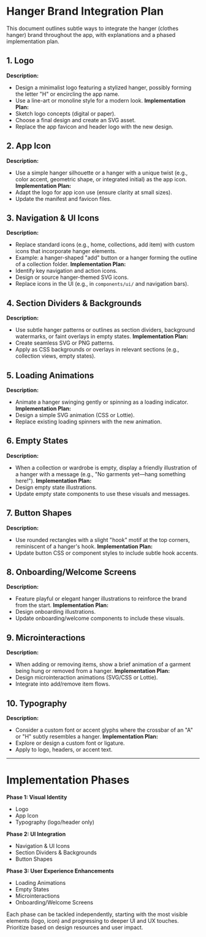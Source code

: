 # Hanger Brand Integration Plan

This document outlines subtle ways to integrate the hanger (clothes hanger) brand throughout the app, with explanations and a phased implementation plan.

## 1. Logo
**Description:**
- Design a minimalist logo featuring a stylized hanger, possibly forming the letter "H" or encircling the app name.
- Use a line-art or monoline style for a modern look.
**Implementation Plan:**
- Sketch logo concepts (digital or paper).
- Choose a final design and create an SVG asset.
- Replace the app favicon and header logo with the new design.

## 2. App Icon
**Description:**
- Use a simple hanger silhouette or a hanger with a unique twist (e.g., color accent, geometric shape, or integrated initial) as the app icon.
**Implementation Plan:**
- Adapt the logo for app icon use (ensure clarity at small sizes).
- Update the manifest and favicon files.

## 3. Navigation & UI Icons
**Description:**
- Replace standard icons (e.g., home, collections, add item) with custom icons that incorporate hanger elements.
- Example: a hanger-shaped "add" button or a hanger forming the outline of a collection folder.
**Implementation Plan:**
- Identify key navigation and action icons.
- Design or source hanger-themed SVG icons.
- Replace icons in the UI (e.g., in `components/ui/` and navigation bars).

## 4. Section Dividers & Backgrounds
**Description:**
- Use subtle hanger patterns or outlines as section dividers, background watermarks, or faint overlays in empty states.
**Implementation Plan:**
- Create seamless SVG or PNG patterns.
- Apply as CSS backgrounds or overlays in relevant sections (e.g., collection views, empty states).

## 5. Loading Animations
**Description:**
- Animate a hanger swinging gently or spinning as a loading indicator.
**Implementation Plan:**
- Design a simple SVG animation (CSS or Lottie).
- Replace existing loading spinners with the new animation.

## 6. Empty States
**Description:**
- When a collection or wardrobe is empty, display a friendly illustration of a hanger with a message (e.g., "No garments yet—hang something here!").
**Implementation Plan:**
- Design empty state illustrations.
- Update empty state components to use these visuals and messages.

## 7. Button Shapes
**Description:**
- Use rounded rectangles with a slight "hook" motif at the top corners, reminiscent of a hanger's hook.
**Implementation Plan:**
- Update button CSS or component styles to include subtle hook accents.

## 8. Onboarding/Welcome Screens
**Description:**
- Feature playful or elegant hanger illustrations to reinforce the brand from the start.
**Implementation Plan:**
- Design onboarding illustrations.
- Update onboarding/welcome components to include these visuals.

## 9. Microinteractions
**Description:**
- When adding or removing items, show a brief animation of a garment being hung or removed from a hanger.
**Implementation Plan:**
- Design microinteraction animations (SVG/CSS or Lottie).
- Integrate into add/remove item flows.

## 10. Typography
**Description:**
- Consider a custom font or accent glyphs where the crossbar of an "A" or "H" subtly resembles a hanger.
**Implementation Plan:**
- Explore or design a custom font or ligature.
- Apply to logo, headers, or accent text.

---

# Implementation Phases

**Phase 1: Visual Identity**
- Logo
- App Icon
- Typography (logo/header only)

**Phase 2: UI Integration**
- Navigation & UI Icons
- Section Dividers & Backgrounds
- Button Shapes

**Phase 3: User Experience Enhancements**
- Loading Animations
- Empty States
- Microinteractions
- Onboarding/Welcome Screens

Each phase can be tackled independently, starting with the most visible elements (logo, icon) and progressing to deeper UI and UX touches. Prioritize based on design resources and user impact.